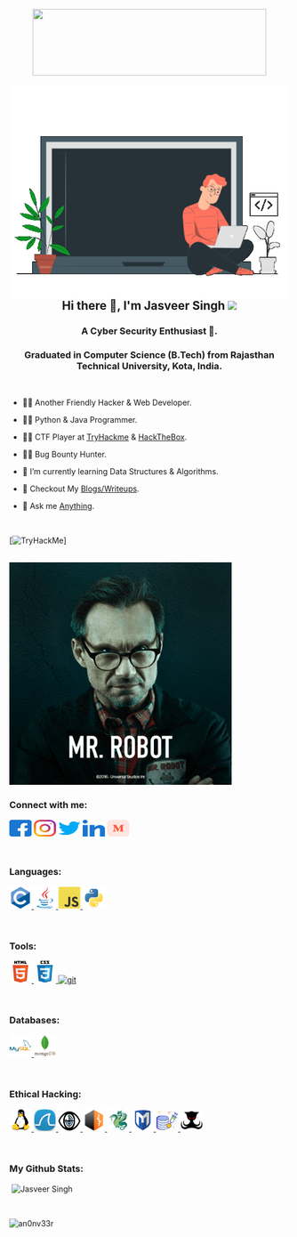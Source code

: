 <p align="center"> <img src="https://raw.githubusercontent.com/an0nv33r/an0nv33r/main/veer/welcome.gif" width="420" height="120"/>

<br>

<img align="right" alt="GIF" width="512" height="384" src="https://raw.githubusercontent.com/an0nv33r/an0nv33r/main/veer/portfolio.gif"/> </p>

<h2 align="center"> Hi there 👋, I'm Jasveer Singh <img src="https://media.giphy.com/media/mGcNjsfWAjY5AEZNw6/giphy.gif" width="50"></h2>

<h3 align="center">A Cyber Security Enthusiast 🤖.</h3>
<h3 align="center">Graduated in Computer Science (B.Tech) from Rajasthan Technical University, Kota, India.</h3>
<br>

- 👨‍💻 Another Friendly Hacker & Web Developer.

- 👨‍💻 Python & Java Programmer.

- 👨‍💻 CTF Player at [TryHackme](https://tryhackme.com/p/IamJasveer) & [HackTheBox](https://app.hackthebox.com/profile/651015).

- 🐱‍💻 Bug Bounty Hunter.

- 🌱 I’m currently learning Data Structures & Algorithms.

- 📝 Checkout My [Blogs/Writeups](https://oyeecoder.blogspot.com/).

- 💬 Ask me [Anything](https://oyeecoder.blogspot.com/p/get-in-touch.html).

<br>

[<img src="https://tryhackme-badges.s3.amazonaws.com/IamJasveer.png" alt="TryHackMe">]

<br>

<img src="https://raw.githubusercontent.com/an0nv33r/an0nv33r/main/veer/veer.gif" width="400">

<br>

<h3 align="left">Connect with me:</h3>
<p align="left">
<a href="https://facebook.com/iamveer.me" target="_blank"><img align="center" src="https://raw.githubusercontent.com/an0nv33r/an0nv33r/main/veer/facebook.svg" alt="an0nv33r" height="30" width="40" /></a>
<a href="https://instagram.com/iamveer.me" target="_blank"><img align="center" src="https://raw.githubusercontent.com/an0nv33r/an0nv33r/main/veer/instagram.svg" alt="iamveer.me" height="30" width="40" /></a>
<a href="https://twitter.com/an0nv33r" target="_blank"><img align="center" src="https://raw.githubusercontent.com/an0nv33r/an0nv33r/main/veer/twitter.svg" alt="an0nv33r" height="30" width="40" /></a>
<a href="https://linkedin.com/in/an0nv33r" target="_blank"><img align="center" src="https://raw.githubusercontent.com/an0nv33r/an0nv33r/main/veer/linked-in.svg" alt="an0nv33r" height="30" width="40" /></a>
<a href="https://medium.com/@iamjasveer" target="_blank"><img align="center" src="https://raw.githubusercontent.com/an0nv33r/an0nv33r/main/veer/medium.svg" alt="@iamjasveer" height="30" width="40" /></a>
</p>

<br>

<h3 align="left">Languages:</h3>
<p> <a href="https://www.cprogramming.com/" target="_blank"> <img src="https://raw.githubusercontent.com/devicons/devicon/master/icons/c/c-original.svg" alt="c" width="40" height="40"/> </a> 
<a href="https://www.java.com" target="_blank"> <img src="https://raw.githubusercontent.com/devicons/devicon/master/icons/java/java-original.svg" alt="java" width="40" height="40"/> </a>
<a href="https://developer.mozilla.org/en-US/docs/Web/JavaScript" target="_blank"> <img src="https://raw.githubusercontent.com/devicons/devicon/master/icons/javascript/javascript-original.svg" alt="javascript" width="40" height="40"/> </a> 
<a href="https://www.python.org" target="_blank"> <img src="https://raw.githubusercontent.com/devicons/devicon/master/icons/python/python-original.svg" alt="python" width="40" height="40"/> </a> </p>

<br>

<h3 align="left">Tools:</h3>
<p> <a href="https://www.w3.org/html/" target="_blank"> <img src="https://raw.githubusercontent.com/devicons/devicon/master/icons/html5/html5-original-wordmark.svg" alt="html5" width="40" height="40"/> </a> 
<a href="https://www.w3schools.com/css/" target="_blank"> <img src="https://raw.githubusercontent.com/devicons/devicon/master/icons/css3/css3-original-wordmark.svg" alt="css3" width="40" height="40"/> </a>
<a href="https://git-scm.com/" target="_blank"> <img src="https://www.vectorlogo.zone/logos/git-scm/git-scm-icon.svg" alt="git" width="40" height="40"/> </a> </p>
 
 <!-- #Learning These soon will be updated.

<a href="https://reactjs.org/" target="_blank"> <img src="https://raw.githubusercontent.com/devicons/devicon/master/icons/react/react-original-wordmark.svg" alt="react" width="40" height="40"/> </a>
<a href="https://nodejs.org" target="_blank"> <img src="https://raw.githubusercontent.com/devicons/devicon/master/icons/nodejs/nodejs-original-wordmark.svg" alt="nodejs" width="40" height="40"/> </a>

-->

<br>

<h3 align="left">Databases:</h3>
<p> <a href="https://www.mysql.com/" target="_blank"> <img src="https://raw.githubusercontent.com/devicons/devicon/master/icons/mysql/mysql-original-wordmark.svg" alt="mysql" width="40" height="40"/> </a>
<a href="https://www.mongodb.com/" target="_blank"> <img src="https://raw.githubusercontent.com/devicons/devicon/master/icons/mongodb/mongodb-original-wordmark.svg" alt="mongodb" width="40" height="40"/> </a> </p>

<br>

<h3 align="left">Ethical Hacking:</h3>
<p> <a href="#" target="_blank"> <img src="https://raw.githubusercontent.com/devicons/devicon/master/icons/linux/linux-original.svg" alt="linux" width="40" height="40"/> </a> 
<a href="https://www.wireshark.org/"> <img src="https://raw.githubusercontent.com/an0nv33r/an0nv33r/main/veer/tools/wireshark.png" alt="wireshark" width="40" height="40"/> </a> 
<a href="https://nmap.org/"> <img src="https://raw.githubusercontent.com/an0nv33r/an0nv33r/main/veer/tools/nmap.jpg" alt="nmap" width="40" height="40"/> </a> 
<a href="https://portswigger.net/"> <img src="https://raw.githubusercontent.com/an0nv33r/an0nv33r/main/veer/tools/burp-suite.png" alt="burp-suite" width="40" height="40"/> </a> 
<a href="https://www.kali.org/tools/hydra/"> <img src="https://raw.githubusercontent.com/an0nv33r/an0nv33r/main/veer/tools/hydra.svg" alt="hydra" width="40" height="40"/> </a> 
<a href="https://www.metasploit.com/"> <img src="https://raw.githubusercontent.com/an0nv33r/an0nv33r/main/veer/tools/metasploit.svg" alt="metasploit" width="40" height="40"/> </a> 
<a href="https://sqlmap.org/"> <img src="https://raw.githubusercontent.com/an0nv33r/an0nv33r/main/veer/tools/sql.png" alt="sql-injection" width="40" height="40"/> </a> 
<a href="https://hashcat.net/hashcat//"> <img src="https://raw.githubusercontent.com/an0nv33r/an0nv33r/main/veer/tools/hashcat.png" alt="hashcat" width="40" height="40"/> </a> 
</p>

<br>

<h3 align="left"> My Github Stats:</h3>

<p>&nbsp;<img align="center" src="https://github-readme-stats.vercel.app/api?username=an0nv33r&show_icons=true&count_private=true&theme=dark" alt="Jasveer Singh" /></p>
<br>
<p align="left"> <img src="https://komarev.com/ghpvc/?username=an0nv33r&label=Profile%20views&color=0e75b6&style=flat" alt="an0nv33r" /> </p>
